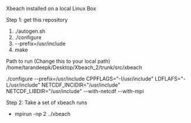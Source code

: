 Xbeach installed on a local Linux Box

Step 1:  get this repository 

1) ./autogen.sh
2) ./configure 
3) --prefix=/usr/include
4) make

Path to run
(Change this to your local path)
/home/tarandeepk/Desktop/Xbeach_2/trunk/src/xbeach

./configure --prefix=/usr/include CPPFLAGS="-I/usr/include" LDFLAFS="-L/usr/include" NETCDF_INCIDIR="/usr/include" NETCDF_LIBDIR="/usr/include" --with-netcdf --with-mpi


Step 2: Take a set of xbeach runs 

- mpirun -np 2 ../xbeach
